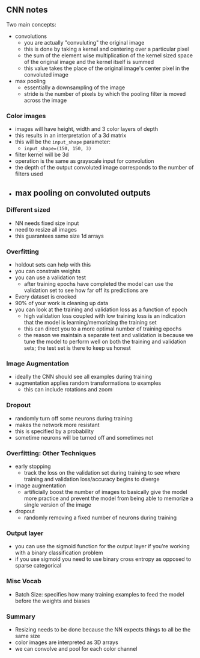 ## CNN notes
Two main concepts:
- convolutions
    - you are actually "convuluting" the original image
    - this is done by taking a kernel and centering over a particular pixel
    - the sum of the element wise multiplication of the kernel sized space of the original image and the kernel itself is summed
    - this value takes the place of the original image's center pixel in the convoluted image
- max pooling
    - essentially a downsampling of the image
    - stride is the number of pixels by which the pooling filter is moved across the image

### Color images
- images will have height, width and 3 color layers of depth
- this results in an interpretation of a 3d matrix
- this will be the `input_shape` parameter:
    - `input_shape=(150, 150, 3)`
- filter kernel will be 3d
- operation is the same as grayscale input for convolution
- the depth of the output convoluted image corresponds to the number of filters used
- max pooling on convoluted outputs
    - 

### Different sized
- NN needs fixed size input
- need to resize all images
- this guarantees same size 1d arrays


### Overfitting
- holdout sets can help with this
- you can constrain weights
- you can use a validation test
    - after training epochs have completed the model can use the validation set to see how far off its predictions are
- Every dataset is crooked
- 90% of your work is cleaning up data
- you can look at the training and validation loss as a function of epoch
    - high validation loss coupled with low training loss is an indication that the model is learning/memorizing the training set
    - this can direct you to a more optimal number of training epochs
    - the reason we maintain a separate test and validation is because we tune the model to perform well on both the training and validation sets; the test set is there to keep us honest

### Image Augmentation
- ideally the CNN should see all examples during training
- augmentation applies random transformations to examples
    - this can include rotations and zoom

### Dropout
- randomly turn off some neurons during training
- makes the network more resistant
- this is specified by a probability
- sometime neurons will be turned off and sometimes not

### Overfitting: Other Techniques
- early stopping
    - track the loss on the validation set during training to see where training and validation loss/accuracy begins to diverge
- image augmentation
    - artificially boost the number of images to basically give the model more practice and prevent the model from being able to memorize a single version of the image
- dropout
    - randomly removing a fixed number of neurons during training


### Output layer
- you can use the sigmoid function for the output layer if you're working with a binary classification problem
- if you use sigmoid you need to use binary cross entropy as opposed to sparse categorical



### Misc Vocab
- Batch Size: specifies how many training examples to feed the model before the weights and biases

### Summary
- Resizing needs to be done because the NN expects things to all be the same size
- color images are interpreted as 3D arrays
- we can convolve and pool for each color channel

